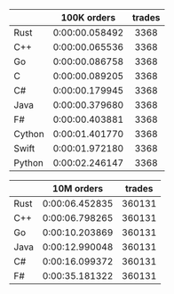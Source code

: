 ||100K orders|trades|
-|:-:|:-:|
|Rust|0:00:00.058492|3368|
|C++|0:00:00.065536|3368|
|Go|0:00:00.086758|3368|
|C|0:00:00.089205|3368|
|C#|0:00:00.179945|3368|
|Java|0:00:00.379680|3368|
|F#|0:00:00.403881|3368|
|Cython|0:00:01.401770|3368|
|Swift|0:00:01.972180|3368|
|Python|0:00:02.246147|3368|


||10M orders|trades|
-|:-:|:-:|
|Rust|0:00:06.452835|360131|
|C++|0:00:06.798265|360131|
|Go|0:00:10.203869|360131|
|Java|0:00:12.990048|360131|
|C#|0:00:16.099372|360131|
|F#|0:00:35.181322|360131|


